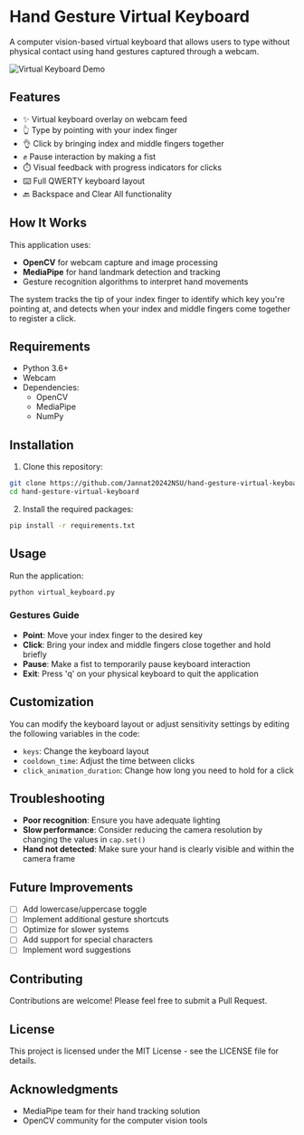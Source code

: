 # Hand Gesture Virtual Keyboard

A computer vision-based virtual keyboard that allows users to type without physical contact using hand gestures captured through a webcam.

![Virtual Keyboard Demo](https://github.com/Jannat20242NSU/User-story/blob/main/keyboard.gif)

## Features

- ✨ Virtual keyboard overlay on webcam feed
- 👆 Type by pointing with your index finger
- 👌 Click by bringing index and middle fingers together
- ✊ Pause interaction by making a fist
- ⏱️ Visual feedback with progress indicators for clicks
- ⌨️ Full QWERTY keyboard layout
- 🔙 Backspace and Clear All functionality

## How It Works

This application uses:
- **OpenCV** for webcam capture and image processing
- **MediaPipe** for hand landmark detection and tracking
- Gesture recognition algorithms to interpret hand movements

The system tracks the tip of your index finger to identify which key you're pointing at, and detects when your index and middle fingers come together to register a click.

## Requirements

- Python 3.6+
- Webcam
- Dependencies:
  - OpenCV
  - MediaPipe
  - NumPy

## Installation

1. Clone this repository:
```bash
git clone https://github.com/Jannat20242NSU/hand-gesture-virtual-keyboard.git
cd hand-gesture-virtual-keyboard
```

2. Install the required packages:
```bash
pip install -r requirements.txt
```

## Usage

Run the application:
```bash
python virtual_keyboard.py
```

### Gestures Guide

- **Point**: Move your index finger to the desired key
- **Click**: Bring your index and middle fingers close together and hold briefly
- **Pause**: Make a fist to temporarily pause keyboard interaction
- **Exit**: Press 'q' on your physical keyboard to quit the application

## Customization

You can modify the keyboard layout or adjust sensitivity settings by editing the following variables in the code:

- `keys`: Change the keyboard layout
- `cooldown_time`: Adjust the time between clicks
- `click_animation_duration`: Change how long you need to hold for a click

## Troubleshooting

- **Poor recognition**: Ensure you have adequate lighting
- **Slow performance**: Consider reducing the camera resolution by changing the values in `cap.set()`
- **Hand not detected**: Make sure your hand is clearly visible and within the camera frame

## Future Improvements

- [ ] Add lowercase/uppercase toggle
- [ ] Implement additional gesture shortcuts
- [ ] Optimize for slower systems
- [ ] Add support for special characters
- [ ] Implement word suggestions

## Contributing

Contributions are welcome! Please feel free to submit a Pull Request.

## License

This project is licensed under the MIT License - see the LICENSE file for details.

## Acknowledgments

- MediaPipe team for their hand tracking solution
- OpenCV community for the computer vision tools
